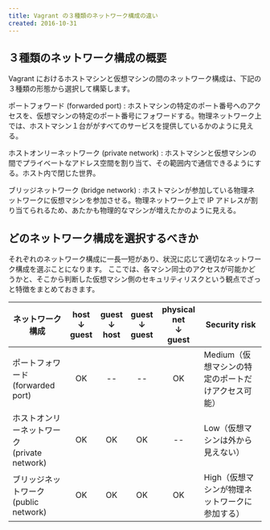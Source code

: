 ```yaml
---
title: Vagrant の３種類のネットワーク構成の違い
created: 2016-10-31
---
```


３種類のネットワーク構成の概要
----

Vagrant におけるホストマシンと仮想マシンの間のネットワーク構成は、下記の３種類の形態から選択して構築します。

ポートフォワード (forwarded port)
: ホストマシンの特定のポート番号へのアクセスを、仮想マシンの特定のポート番号にフォワードする。物理ネットワーク上では、ホストマシン１台ががすべてのサービスを提供しているかのように見える。

ホストオンリーネットワーク (private network)
: ホストマシンと仮想マシンの間でプライベートなアドレス空間を割り当て、その範囲内で通信できるようにする。ホスト内で閉じた世界。

ブリッジネットワーク (bridge network)
: ホストマシンが参加している物理ネットワークに仮想マシンを参加させる。物理ネットワーク上で IP アドレスが割り当てられるため、あたかも物理的なマシンが増えたかのように見える。

どのネットワーク構成を選択するべきか
----

それぞれのネットワーク構成に一長一短があり、状況に応じて適切なネットワーク構成を選ぶことになります。
ここでは、各マシン同士のアクセスが可能かどうかと、そこから判断した仮想マシン側のセキュリティリスクという観点でざっと特徴をまとめておきます。

| ネットワーク構成 | host<br>↓<br>guest | guest<br>↓<br>host | guest<br>↓<br>guest | physical net<br>↓<br>guest | Security risk |
| ---- | :----: | :----: | :----: | :----: | ---- |
| ポートフォワード<br>(forwarded port) | OK | -- | -- | OK | Medium（仮想マシンの特定のポートだけアクセス可能） |
| ホストオンリーネットワーク<br>(private network) | OK | OK | OK | -- | Low（仮想マシンは外から見えない） |
| ブリッジネットワーク<br>(public network) | OK | OK | OK | OK | High（仮想マシンが物理ネットワークに参加する） |

